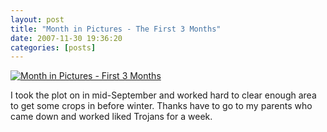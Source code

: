 ```yaml
---
layout: post
title: "Month in Pictures - The First 3 Months"
date: 2007-11-30 19:36:20
categories: [posts]
---
```


[![Month in Pictures - First 3 Months](http://farm4.static.flickr.com/3096/2301985661_bfd0d33f1e.jpg)](http://www.flickr.com/photos/warriorwomen/2301985661/)

I took the plot on in mid-September and worked hard to clear enough area to get some crops in before winter. Thanks have to go to my parents who came down and worked liked Trojans for a week.
